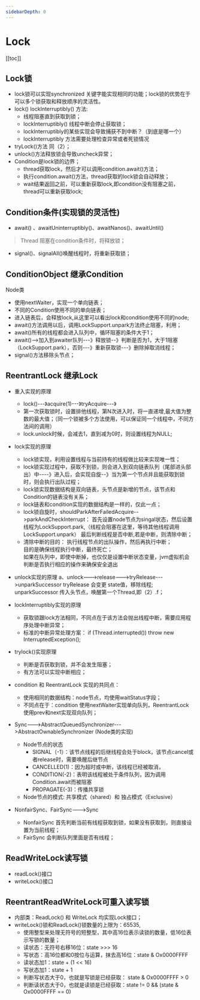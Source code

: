 ```yaml
---
sidebarDepth: 0
---
```


# Lock

[[toc]]

## Lock锁

- lock锁可以实现synchronized 关键字能实现相同的功能；lock锁的优势在于可以多个锁获取和释放顺序的灵活性。
- lock() lockInterruptibly() 方法:
   - 线程阻塞直到获取到锁；
   - lockInterruptibly() 线程中断会停止获取锁；
   - lockInterruptibly的某些实现会导致捕获不到中断？（到底是哪一个）
   - lockInterruptibly 方法需要处理检查异常或者死锁情况
- tryLock()方法 同（2）；
- unlock()方法释放锁会导致uncheck异常；
- Condition是lock锁的边界；
  - thread获取lock，然后才可以调用condition.await()方法；
  - 执行condition.await()方法，thread获取的lock锁会自动释放；
  - wait结果返回之前，可以重新获取lock,即condition没有阻塞之前，thread可以重新获取lock;

## Condition条件(实现锁的灵活性)

- await() 、awaitUninterruptibly()、awaitNanos()、awaitUntil()
> Thread 阻塞在condition条件时，将释放锁；
- signal()、signalAll()唤醒线程时，将重新获取锁；

## ConditionObject 继承Condition

   Node类
- 使用nextWaiter，实现一个单向链表；
- 不同的Condition使用不同的单向链表；
- 进入链表后，会释放lock,从这里可以看出lock和condition使用不同的node;
- await()方法调用以后，调用LockSupport.unpark方法终止阻塞，利用；
- await()所有的线程都会进入队列中，循环阻塞的条件大于1；
- await()-->加入到awaiter队列---》释放锁--》判断是否为1，大于1阻塞（LockSupport.park），否则---》重新获取锁---》删除掉取消线程；
- signal()方法移除头节点；

## ReentrantLock 继承Lock

- 重入实现的原理
  - lock()---》acquire(1)---》tryAcquire---》
  - 第一次获取锁时，设置排他线程，第N次进入时，将一直递增,最大值为整数的最大值；（同一个锁被多个方法使用，可以保证同一个线程中，不同方法间的调用）
  - lock.unlock时候，会减去1，直到减为0时，则设置线程为NULL;
- lock实现的原理
  - lock锁实现，利用设置线程与当前持有的线程做比较来实现唯一性；
  - lock锁实现过程中，获取不到锁，则会进入到双向链表队列（尾部进头部出）中----》进入后，会实现自旋--》当为第一个节点并且能获取到锁时，则会执行出队过程；
  - lock锁实现数据结构是双向链表，头节点是新增的节点，该节点和Condition的链表没有关系；
  - lock链表和condition实现的数据结构是一样的，仅此一点；
  - lock锁自旋时，shouldParkAfterFailedAcquire-->parkAndCheckInterrupt：
                  首先设置node节点为singal状态，然后设置线程为LockSupport.park,（线程会阻塞在这里，等待其他线程调用LockSupport.unpark）
                  最后判断线程是否中断,若是中断，则清除中断；
  - 清除中断的目的：
               执行线程节点的出队操作，然后再执行中断；<br/>
               目的是确保线程执行中断，最终死亡；<br/>
               如果在队列中，即使中断掉，也仅仅是设置中断状态变量，jvm虚拟机会判断是否执行相应的操作来确保安全退出

- unlock实现的原理
             a、unlock--->release--->tryRelease--->unparkSuccessor
                   tryRelease 会变更 state值，移除线程;
                   unparkSuccessor 传入头节点，唤醒第一个Thread,即（2）.f；
- lockInterruptibly实现的原理
  - 获取锁跟lock方法相同，不同点在于该方法会抛出线程中断，需要应用程序处理中断异常；
  - 标准的中断异常处理方案：
              if (Thread.interrupted())    throw new InterruptedException();

- trylock()实现原理
  - 判断是否获取到锁，并不会发生阻塞；
  - 有方法可以实现中断相应；

- condition 和 ReentrantLock 实现的共同点：
  - 使用相同的数据结构：node节点，均使用waitStatus字段；
  - 不同点在于：condition 使用nextWaiter实现单向队列，ReentrantLock 使用prev和next实现双向队列；

- Sync--->AbstractQueuedSynchronizer--->AbstractOwnableSynchronizer (Node类的实现)
  - Node节点的状态
     - SIGNAL（-1）：该节点线程的后继线程会处于block，该节点cancel或者release时，需要唤醒后继节点
     - CANCELLED(1)：因为超时或中断，该线程已经被取消，
     - CONDITION(-2)：表明该线程被处于条件队列，因为调用Condition.await而被阻塞
     - PROPAGATE(-3)：传播共享锁
   - Node节点的模式: 共享模式（shared）和 独占模式（Exclusive）

- NonfairSync、FairSync--->Sync
  - NonfairSync 首先判断当前有线程获取到锁，如果没有获取到，则直接设置为当前线程；
  - FairSync 会判断队列里面是否有线程；
## ReadWriteLock读写锁

  - readLock()接口
  - writeLock()接口

## ReentrantReadWriteLock可重入读写锁

  - 内部类：ReadLock() 和 WriteLock 均实现Lock接口；
  - writeLock()锁和ReadLock()锁数量的上限为：65535,
    - 使用整型来处理无符号的短整型，其中高16位表示读锁的数量，低16位表示写锁的数量；
    - 读状态：无符号右移16位：state >>> 16
    - 写状态：高16位都和0按位与运算，抹去高16位：state & Ox0000FFFF
    - 读状态加1：state + (1 << 16)
    - 写状态加1：state + 1
    - 判断写状态大于0，也就是写锁是已经获取： state & Ox0000FFFF > 0
    - 判断读状态大于0，也就是读锁是已经获取：state != 0 && (state & Ox0000FFFF == 0)